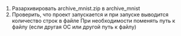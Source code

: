 1. Разархивировать archive_mnist.zip в archive_mnist
2. Проверить, что проект запускается и при запуске выводится количество строк в файле
При необходимости поменять путь к файлу (если другая ОС или другой путь к файлу)
